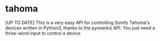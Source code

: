 # tahoma
[UP TO DATE]  This is a very easy API for controlling Somfy Tahoma's devices written in Python3, thanks to the pyoverkiz API. You just need a three-word input to control a device
